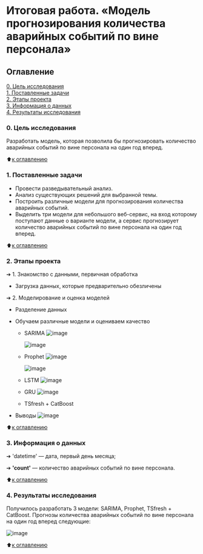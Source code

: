 # Итоговая работа. «Модель прогнозирования количества аварийных событий по вине персонала»


## Оглавление
[0. Цель исследования](README.md#Цель-исследования) <br>
[1. Поставленные задачи](README.md#Обязательные-условия-для-проекта)<br>
[2. Этапы проекта](README.md#Этапы-проекта)<br>
[3. Информация о данных](README.md#Информация-о-данных)<br>
[4. Результаты исследования](README.md#Результаты-исследования)<br>

### 0. Цель исследования

Разработать модель, которая позволила бы прогнозировать количество аварийных событий по вине персонала на один год вперед.

:arrow_up:[к оглавлению](README.md#Оглавление)

### 1. Поставленные задачи

* Провести разведывательный анализ.  
* Анализ существующих решений для выбранной темы.
* Построить различные модели для прогнозирования количества аварийных событий.
* Выделить три модели для небольшого веб-сервис, на вход которому поступают данные о варианте модели, а сервис прогнозирует количество аварийных событий по вине персонала на один год вперед.

:arrow_up:[к оглавлению](README.md#Оглавление)

### 2. Этапы проекта

➔ 1. Знакомство с данными, первичная обработка
* Загрузка данных, которые предварительно обезличены

➔ 2. Моделирование и оценка моделей
* Разделение данных
* Обучаем различные модели и оцениваем качество
    * SARIMA
      ![image](https://github.com/dprohor/timeseries2/assets/152056985/2f2c6637-cf03-46d0-beac-ee8e86e3959a)

      ![image](https://github.com/dprohor/timeseries2/assets/152056985/3d400915-1f0a-43ec-a32e-2ac7fc9ef602)

    * Prophet
      ![image](https://github.com/dprohor/timeseries2/assets/152056985/0fb5718b-e8b1-4ffc-9325-a9487f8bff87)
      
      ![image](https://github.com/dprohor/timeseries2/assets/152056985/58ec9f57-835b-4e99-b492-af9dc01afe09)

    * LSTM
      ![image](https://github.com/dprohor/timeseries2/assets/152056985/33325dd2-804e-490b-a3ed-5623434e730c)

    * GRU
      ![image](https://github.com/dprohor/timeseries2/assets/152056985/a8d99e19-2b1c-40a8-ac3c-1b647b71107c)

    * TSfresh + CatBoost

* Выводы
![image](https://github.com/dprohor/timeseries2/assets/152056985/ccf9f31e-c43b-4720-9bcb-57e744fb5646)

:arrow_up:[к оглавлению](README.md#Оглавление)

### 3. Информация о данных

➔ 'datetime' — дата, первый день месяца;<br>

➔ **'count'** — количество аварийных событий по вине персонала.

:arrow_up:[к оглавлению](README.md#Оглавление)

### 4. Результаты исследования

Получилось разработать 3 модели: SARIMA, Prophet, TSfresh + CatBoost. Прогнозы количества аварийных событий по вине персонала на один год вперед следующие: 

![image](https://github.com/dprohor/timeseries2/assets/152056985/6b72ae39-aef5-4176-ad8e-8be21e286806)



:arrow_up:[к оглавлению](README.md#Оглавление)
